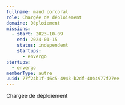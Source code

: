 ```yaml
---
fullname: maud corcoral
role: Chargée de déploiement
domaine: Déploiement
missions:
  - start: 2023-10-09
    end: 2024-01-15
    status: independent
    startups:
      - envergo
startups:
  - envergo
memberType: autre
uuid: 77f24b1f-46c5-4943-b2df-40b4977f27ee
---
```

Chargée de déploiement
